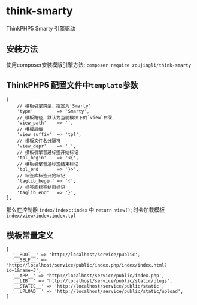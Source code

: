 # think-smarty
ThinkPHP5 Smarty 引擎驱动

## 安装方法

使用composer安装模版引擎方法: `composer require zoujingli/think-smarty`

## ThinkPHP5 配置文件中`template`参数

```
[
	// 模板引擎类型，指定为'Smarty'
	'type'         => 'Smarty',
	// 模板路径，默认为当前模块下的`view`目录
	'view_path'    => '',
	// 模板后缀
	'view_suffix'  => 'tpl',
	// 模板文件名分隔符
	'view_depr'    => '.',
	// 模板引擎普通标签开始标记
	'tpl_begin'    => '<{',
	// 模板引擎普通标签结束标记
	'tpl_end'      => '}>',
	// 标签库标签开始标记
	'taglib_begin' => '{',
	// 标签库标签结束标记
	'taglib_end'   => '}',
],
```
那么在控制器 `index/index::index` 中 `return view();`时会加载模板 `index/view/index.index.tpl`

## 模板常量定义
```
[
  '__ROOT__' => 'http://localhost/service/public',
  '__SELF__' => 'http://localhost/service/public/index.php/index/index.html?id=1&name=3',
  '__APP__' => 'http://localhost/service/public/index.php',
  '__LIB__' => 'http://localhost/service/public/static/plugs',
  '__STATIC__' => 'http://localhost/service/public/static',
  '__UPLOAD__' => 'http://localhost/service/public/static/upload',
]
```